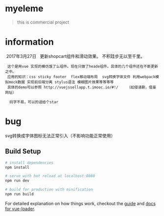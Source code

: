 # myeleme

> this is commercial project

# information
  2017年3月27日   更新shopcart组件和滑动效果。 不积跬步无以至千里。
  
     这个是用vue 实现的模仿饿了么组件。现在只做了heade组件。具体的几个组件还在不断更新之中。
     应用的知识：css sticky footer  flex移动端布局  svg转换字体文件 利用webpack模拟mock数据 实现前后端分离 stylus语法 模糊图片效果等等等等
     具体的demo可以参照 http://vuejssellapp.t.imooc.io/#!/    （如侵请删，借鉴网址）
          
      码字不易，可以的话给个star

# bug

svg转换成字体图标无法正常引入（不影响功能正常使用）

## Build Setup

``` bash
# install dependencies
npm install

# serve with hot reload at localhost:8080
npm run dev

# build for production with minification
npm run build
```

For detailed explanation on how things work, checkout the [guide](http://vuejs-templates.github.io/webpack/) and [docs for vue-loader](http://vuejs.github.io/vue-loader).
